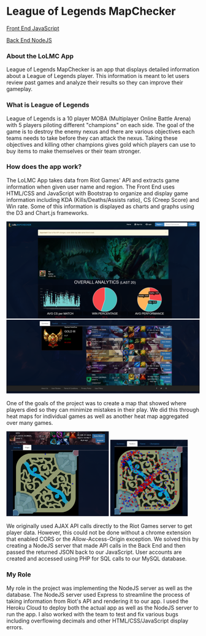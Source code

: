 # League of Legends MapChecker

[Front End JavaScript](https://github.com/doubleyip/LeagueMapChecker)

[Back End NodeJS](https://github.com/doubleyip/apicallforlolmc)

### About the LoLMC App

League of Legends MapChecker is an app that displays detailed information about a League of Legends player.
This information is meant to let users review past games and analyze their results so they can improve their gameplay.

### What is League of Legends

League of Legends is a 10 player MOBA (Multiplayer Online Battle Arena) with 5 players piloting different "champions" on each side.
The goal of the game is to destroy the enemy nexus and there are various objectives each teams needs to take before they can attack the nexus.
Taking these objectives and killing other champions gives gold which players can use to buy items to make themselves or their team stronger.

### How does the app work?

The LoLMC App takes data from Riot Games' API and extracts game information when given user name and region.
The Front End uses HTML/CSS and JavaScript with Bootstrap to organize and display game information including KDA (Kills/Deaths/Assists ratio),
CS (Creep Score) and Win rate. Some of this information is displayed as charts and graphs using the D3 and Chart.js frameworks. 

![Profile Page1](/images/pfpage1.png)
![Profile Page2](/images/pfpage2.png)

One of the goals of the project was to create a map that showed where players died so they can minimize mistakes in their play.
We did this through heat maps for individual games as well as another heat map aggregated over many games.

<img src="/images/map1.png" width="53%" height="53%">
<img src="/images/map2.png" width="40%" height="40%">

We originally used AJAX API calls directly to the Riot Games server to get player data. However, this could not be done without a chrome extension that enabled CORS 
or the Allow-Access-Origin exception. We solved this by creating a NodeJS server that made API calls in the Back End and then passed the returned JSON back to our JavaScript.
User accounts are created and accessed using PHP for SQL calls to our MySQL database.

### My Role

My role in the project was implementing the NodeJS server as well as the database. The NodeJS server used Express to streamline the process
of taking information from Riot's API and rendering it to our app. I used the Heroku Cloud to deploy both the actual app as well as the NodeJS server
to run the app. I also worked with the team to test and fix various bugs including overflowing decimals and other HTML/CSS/JavaScript display errors.
